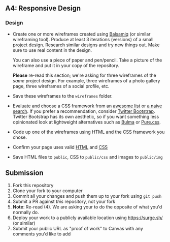## A4: Responsive Design

### Design

- Create one or more wireframes created using [Balsamiq](https://balsamiq.com/) (or similar wireframing tool). Produce at least 3 iterations (versions) of a small project design. Research similar designs and try new things out. Make sure to use real content in the design.

   You can also use a piece of paper and pen/pencil. Take a picture of the wireframe and put it in your copy of the repository.
   
   **Please** re-read this section; we're asking for three wireframes of the _same_ project design. For example, three wireframes of a photo gallery page, three wireframes of a social profile, etc.
- Save these wireframes to the `wireframes` folder.
- Evaluate and choose a CSS framework from an [awesome list](https://project-awesome.org/troxler/awesome-css-frameworks) or [a naive search](https://www.google.com/search?q=css+framework).  If you prefer a recommendation, consider [Twitter Bootstrap](https://getbootstrap.com/). Twitter Bootstrap has its own aesthetic, so if you want something less opinionated look at lightweight alternatives such as [Bulma](https://bulma.io/) or [Pure.css](https://purecss.io/).
- Code up one of the wireframes using HTML and the CSS framework you chose.
- Confirm your page uses valid [HTML](https://validator.w3.org/) and [CSS](https://jigsaw.w3.org/css-validator/)
- Save HTML files to `public`, CSS to `public/css` and images to `public/img`

## Submission

1. Fork this repository
2. Clone your fork to your computer
3. Commit all your changes and push them up to your fork using `git push`
4. Submit a PR against _this_ repository, not your fork
5. **Note**: Re-read (4). We are asking your to do the opposite of what you'd normally do.
6. Deploy your work to a publicly available location using <https://surge.sh/> (or similar)
7. Submit your public URL as "proof of work" to Canvas with any comments you'd like to add
